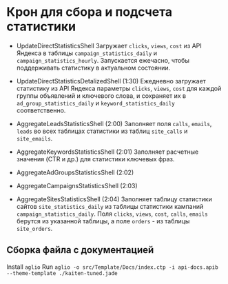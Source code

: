 # Крон для сбора и подсчета статистики

* UpdateDirectStatisticsShell
Загружает `clicks`, `views`, `cost` из API Яндекса в таблицы `campaign_statistics_daily` и `campaign_statistics_hourly`.
Запускается ежечасно, чтобы поддерживать статистику в актуальном состоянии.

* UpdateDirectStatisticsDetalizedShell (1:30)
Ежедневно загружает статистику из API Яндекса параметры `clicks`, `views`, `cost` для каждой группы объявлений и ключевого слова, и сохраняет их в `ad_group_statistics_daily` и `keyword_statistics_daily` соответственно.

* AggregateLeadsStatisticsShell (2:00)
Заполняет поля `calls`, `emails`, `leads` во всех таблицах статистики из таблиц `site_calls` и `site_emails`.

* AggregateKeywordsStatisticsShell (2:01)
Заполняет расчетные значения (CTR и др.) для статистики ключевых фраз.

* AggregateAdGroupsStatisticsShell (2:02)

* AggregateCampaignsStatisticsShell (2:03)

* AggregateSitesStatisticsShell (2:04)
Заполняет таблицу статистики сайтов `site_statistics_daily` из таблицы статистики кампаний `campaign_statistics_daily`.
Поля `clicks`, `views`, `cost`, `calls`, `emails` берутся из указанной таблицы, а поле `orders` - из таблицы `site_orders`.


## Сборка файла с документацией

Install `aglio`
Run `aglio -o src/Template/Docs/index.ctp -i api-docs.apib --theme-template ./kaiten-tuned.jade`
